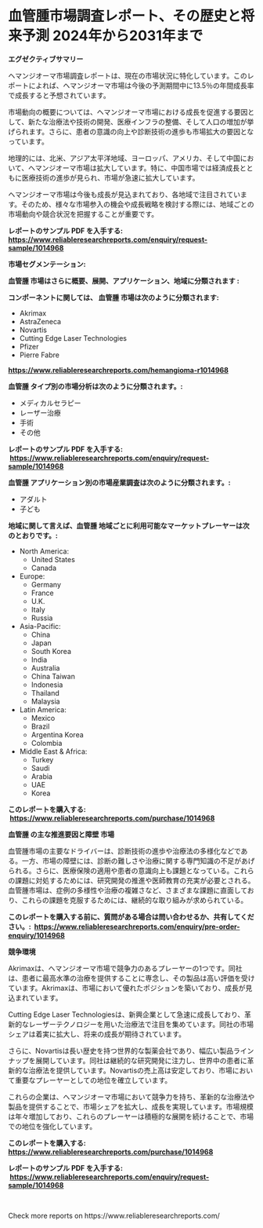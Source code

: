 <p><h1>血管腫市場調査レポート、その歴史と将来予測 2024年から2031年まで</h1></p><p><strong>エグゼクティブサマリー</strong></p>
<p><p>ヘマンジオーマ市場調査レポートは、現在の市場状況に特化しています。このレポートによれば、ヘマンジオーマ市場は今後の予測期間中に13.5％の年間成長率で成長すると予想されています。</p><p>市場動向の概要については、ヘマンジオーマ市場における成長を促進する要因として、新たな治療法や技術の開発、医療インフラの整備、そして人口の増加が挙げられます。さらに、患者の意識の向上や診断技術の進歩も市場拡大の要因となっています。</p><p>地理的には、北米、アジア太平洋地域、ヨーロッパ、アメリカ、そして中国において、ヘマンジオーマ市場は拡大しています。特に、中国市場では経済成長とともに医療技術の進歩が見られ、市場が急速に拡大しています。</p><p>ヘマンジオーマ市場は今後も成長が見込まれており、各地域で注目されています。そのため、様々な市場参入の機会や成長戦略を検討する際には、地域ごとの市場動向や競合状況を把握することが重要です。</p></p>
<p><strong>レポートのサンプル PDF を入手する: <a href="https://www.reliableresearchreports.com/enquiry/request-sample/1014968">https://www.reliableresearchreports.com/enquiry/request-sample/1014968</a></strong></p>
<p><strong>市場セグメンテーション:</strong></p>
<p><strong> 血管腫 市場はさらに概要、展開、アプリケーション、地域に分類されます :</strong></p>
<p><strong>コンポーネントに関しては、 血管腫 市場は次のように分類されます: &nbsp;</strong></p>
<p><ul><li>Akrimax</li><li>AstraZeneca</li><li>Novartis</li><li>Cutting Edge Laser Technologies</li><li>Pfizer</li><li>Pierre Fabre</li></ul></p>
<p><strong><a href="https://www.reliableresearchreports.com/hemangioma-r1014968">https://www.reliableresearchreports.com/hemangioma-r1014968</a></strong></p>
<p><strong> 血管腫 タイプ別の市場分析は次のように分類されます。:</strong></p>
<p><ul><li>メディカルセラピー</li><li>レーザー治療</li><li>手術</li><li>その他</li></ul></p>
<p><strong>レポートのサンプル PDF を入手する: &nbsp;<a href="https://www.reliableresearchreports.com/enquiry/request-sample/1014968">https://www.reliableresearchreports.com/enquiry/request-sample/1014968</a></strong></p>
<p><strong> 血管腫 アプリケーション別の市場産業調査は次のように分類されます。:</strong></p>
<p><ul><li>アダルト</li><li>子ども</li></ul></p>
<p><strong>地域に関して言えば、血管腫 地域ごとに利用可能なマーケットプレーヤーは次のとおりです。:</strong></p>
<p><ul>
    <li>
        North America:
        <ul>
            <li>United States</li>
            <li>Canada</li>
        </ul>
    </li>
    <li>
        Europe:
        <ul>
            <li>Germany</li>
            <li>France</li>
            <li>U.K.</li>
            <li>Italy</li>
            <li>Russia</li>
        </ul>
    </li>
    <li>
        Asia-Pacific:
        <ul>
            <li>China</li>
            <li>Japan</li>
            <li>South Korea</li>
            <li>India</li>
            <li>Australia</li>
            <li>China Taiwan</li>
            <li>Indonesia</li>
            <li>Thailand</li>
            <li>Malaysia</li>
        </ul>
    </li>
    <li>
        Latin America:
        <ul>
            <li>Mexico</li>
            <li>Brazil</li>
            <li>Argentina Korea</li>
            <li>Colombia</li>
        </ul>
    </li>
    <li>
        Middle East & Africa:
        <ul>
            <li>Turkey</li>
            <li>Saudi</li>
            <li>Arabia</li>
            <li>UAE</li>
            <li>Korea</li>
        </ul>
    </li>
    </ul></p>
<p><strong>このレポートを購入する: &nbsp;<a href="https://www.reliableresearchreports.com/purchase/1014968">https://www.reliableresearchreports.com/purchase/1014968</a></strong></p>
<p><strong>血管腫 の主な推進要因と障壁 市場</strong></p>
<p><p>血管腫市場の主要なドライバーは、診断技術の進歩や治療法の多様化などである。一方、市場の障壁には、診断の難しさや治療に関する専門知識の不足があげられる。さらに、医療保険の適用や患者の意識向上も課題となっている。これらの課題に対処するためには、研究開発の推進や医師教育の充実が必要とされる。血管腫市場は、症例の多様性や治療の複雑さなど、さまざまな課題に直面しており、これらの課題を克服するためには、継続的な取り組みが求められている。</p></p>
<p><strong>このレポートを購入する前に、質問がある場合は問い合わせるか、共有してください。:&nbsp; <a href="https://www.reliableresearchreports.com/enquiry/pre-order-enquiry/1014968">https://www.reliableresearchreports.com/enquiry/pre-order-enquiry/1014968</a></strong></p>
<p><strong>競争環境</strong></p>
<p><p>Akrimaxは、ヘマンジオーマ市場で競争力のあるプレーヤーの1つです。同社は、患者に最高水準の治療を提供することに専念し、その製品は高い評価を受けています。Akrimaxは、市場において優れたポジションを築いており、成長が見込まれています。</p><p>Cutting Edge Laser Technologiesは、新興企業として急速に成長しており、革新的なレーザーテクノロジーを用いた治療法で注目を集めています。同社の市場シェアは着実に拡大し、将来の成長が期待されています。</p><p>さらに、Novartisは長い歴史を持つ世界的な製薬会社であり、幅広い製品ラインナップを展開しています。同社は継続的な研究開発に注力し、世界中の患者に革新的な治療法を提供しています。Novartisの売上高は安定しており、市場において重要なプレーヤーとしての地位を確立しています。</p><p>これらの企業は、ヘマンジオーマ市場において競争力を持ち、革新的な治療法や製品を提供することで、市場シェアを拡大し、成長を実現しています。市場規模は年々増加しており、これらのプレーヤーは積極的な展開を続けることで、市場での地位を強化しています。</p></p>
<p><strong>このレポートを購入する: &nbsp; <a href="https://www.reliableresearchreports.com/purchase/1014968">https://www.reliableresearchreports.com/purchase/1014968</a></strong></p>
<p><strong>レポートのサンプル PDF を入手する: &nbsp;<a href="https://www.reliableresearchreports.com/enquiry/request-sample/1014968">https://www.reliableresearchreports.com/enquiry/request-sample/1014968</a></strong><strong></strong></p>
<p>&nbsp;</p>
<p>Check more reports on https://www.reliableresearchreports.com/</p>